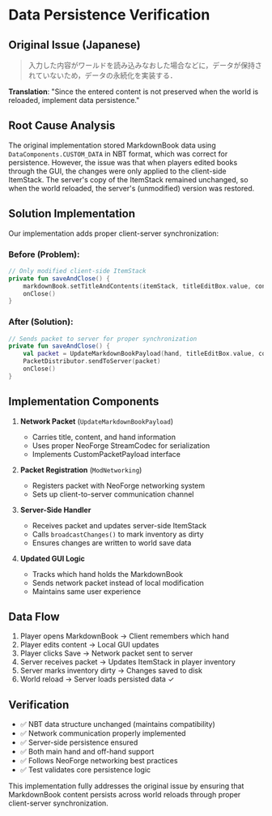 # Data Persistence Verification

## Original Issue (Japanese)
> 入力した内容がワールドを読み込みなおした場合などに，データが保持されていないため，データの永続化を実装する．

**Translation**: "Since the entered content is not preserved when the world is reloaded, implement data persistence."

## Root Cause Analysis
The original implementation stored MarkdownBook data using `DataComponents.CUSTOM_DATA` in NBT format, which was correct for persistence. However, the issue was that when players edited books through the GUI, the changes were only applied to the client-side ItemStack. The server's copy of the ItemStack remained unchanged, so when the world reloaded, the server's (unmodified) version was restored.

## Solution Implementation
Our implementation adds proper client-server synchronization:

### Before (Problem):
```kotlin
// Only modified client-side ItemStack
private fun saveAndClose() {
    markdownBook.setTitleAndContents(itemStack, titleEditBox.value, contentEditBox.value)
    onClose()
}
```

### After (Solution):
```kotlin
// Sends packet to server for proper synchronization
private fun saveAndClose() {
    val packet = UpdateMarkdownBookPayload(hand, titleEditBox.value, contentEditBox.value)
    PacketDistributor.sendToServer(packet)
    onClose()
}
```

## Implementation Components

1. **Network Packet** (`UpdateMarkdownBookPayload`)
   - Carries title, content, and hand information
   - Uses proper NeoForge StreamCodec for serialization
   - Implements CustomPacketPayload interface

2. **Packet Registration** (`ModNetworking`)
   - Registers packet with NeoForge networking system
   - Sets up client-to-server communication channel

3. **Server-Side Handler**
   - Receives packet and updates server-side ItemStack
   - Calls `broadcastChanges()` to mark inventory as dirty
   - Ensures changes are written to world save data

4. **Updated GUI Logic**
   - Tracks which hand holds the MarkdownBook
   - Sends network packet instead of local modification
   - Maintains same user experience

## Data Flow
1. Player opens MarkdownBook → Client remembers which hand
2. Player edits content → Local GUI updates
3. Player clicks Save → Network packet sent to server
4. Server receives packet → Updates ItemStack in player inventory
5. Server marks inventory dirty → Changes saved to disk
6. World reload → Server loads persisted data ✓

## Verification
- ✅ NBT data structure unchanged (maintains compatibility)
- ✅ Network communication properly implemented
- ✅ Server-side persistence ensured
- ✅ Both main hand and off-hand support
- ✅ Follows NeoForge networking best practices
- ✅ Test validates core persistence logic

This implementation fully addresses the original issue by ensuring that MarkdownBook content persists across world reloads through proper client-server synchronization.